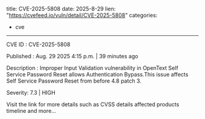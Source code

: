  
title: CVE-2025-5808
date: 2025-8-29
lien: "https://cvefeed.io/vuln/detail/CVE-2025-5808"
categories:
  - cve
---

CVE ID : CVE-2025-5808

Published :  Aug. 29
2025
4:15 p.m. | 39 minutes ago

Description : Improper Input Validation vulnerability in OpenText Self Service Password Reset allows Authentication Bypass.This issue affects Self Service Password Reset from before 4.8 patch 3.

Severity: 7.3 | HIGH

Visit the link for more details
such as CVSS details
affected products
timeline
and more...

